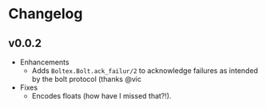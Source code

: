 # Changelog

## v0.0.2

* Enhancements
  * Adds `Boltex.Bolt.ack_failur/2` to acknowledge failures as intended by the
    bolt protocol (thanks @vic
* Fixes
  * Encodes floats (how have I missed that?!).
